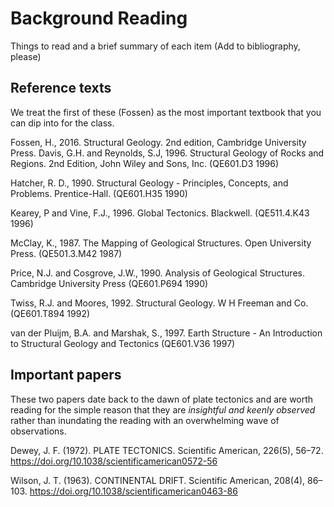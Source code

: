 # Background Reading

Things to read and a brief summary of each item (Add to bibliography, please)

## Reference texts

We treat the first of these (Fossen) as the most important textbook that you can dip into for the class.

Fossen, H., 2016. Structural Geology. 2nd edition, Cambridge University Press. Davis, G.H. and Reynolds, S.J,  1996. Structural Geology of Rocks and Regions. 2nd Edition, John Wiley and Sons, Inc. (QE601.D3 1996) 

Hatcher, R. D., 1990. Structural Geology - Principles, Concepts, and Problems.
Prentice-Hall. (QE601.H35 1990)

Kearey, P and Vine, F.J., 1996. Global Tectonics. Blackwell. (QE511.4.K43 1996)

McClay, K., 1987. The Mapping of Geological Structures. Open University Press. (QE501.3.M42 1987)

Price, N.J. and Cosgrove, J.W., 1990. Analysis of Geological Structures. Cambridge University Press (QE601.P694 1990)

Twiss, R.J. and Moores, 1992. Structural Geology. W H Freeman and Co. (QE601.T894 1992)

van der Pluijm, B.A. and Marshak, S., 1997. Earth Structure - An Introduction to Structural Geology and Tectonics (QE601.V36 1997)

## Important papers 

These two papers date back to the dawn of plate tectonics and are worth reading for the simple reason that they are *insightful and keenly observed* rather than inundating the reading with an overwhelming wave of observations. 

Dewey, J. F. (1972). PLATE TECTONICS. Scientific American, 226(5), 56–72. https://doi.org/10.1038/scientificamerican0572-56

Wilson, J. T. (1963). CONTINENTAL DRIFT. Scientific American, 208(4), 86–103. https://doi.org/10.1038/scientificamerican0463-86
